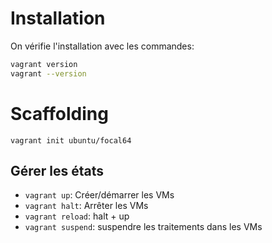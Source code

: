 # Installation

On vérifie l'installation avec les commandes:

```bash
vagrant version
vagrant --version
```

# Scaffolding

```shell
vagrant init ubuntu/focal64
```

## Gérer les états

- `vagrant up`: Créer/démarrer les VMs
- `vagrant halt`: Arrêter les VMs
- `vagrant reload`: halt + up
- `vagrant suspend`: suspendre les traitements dans les VMs


